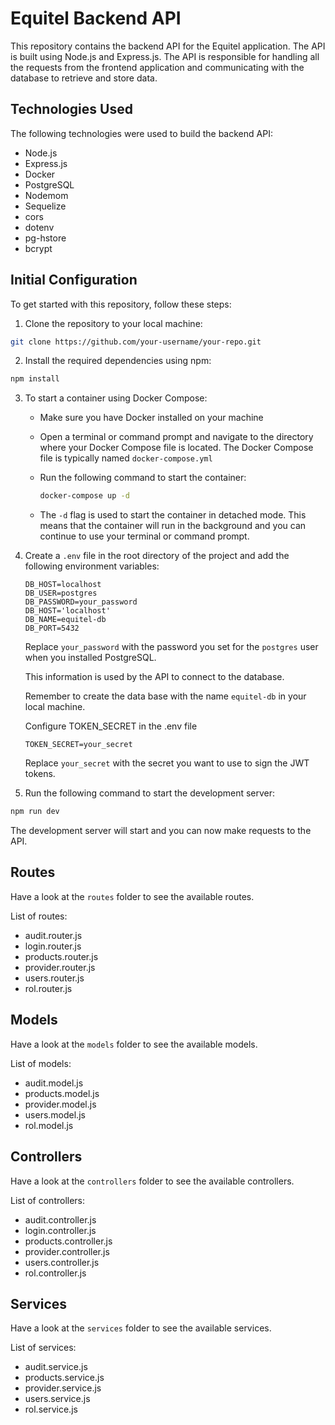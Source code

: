 # Equitel Backend API

This repository contains the backend API for the Equitel application. The API is built using Node.js and Express.js. The API is responsible for handling all the requests from the frontend application and communicating with the database to retrieve and store data.

## Technologies Used
The following technologies were used to build the backend API:

- Node.js
- Express.js
- Docker
- PostgreSQL
- Nodemom
- Sequelize
- cors
- dotenv
- pg-hstore
- bcrypt

## Initial Configuration

To get started with this repository, follow these steps:

1. Clone the repository to your local machine:

```bash
git clone https://github.com/your-username/your-repo.git
```

2. Install the required dependencies using npm:

```bash
npm install
```

3. To start a container using Docker Compose:

   - Make sure you have Docker installed on your machine
   - Open a terminal or command prompt and navigate to the directory where your Docker Compose file is located. The Docker Compose file is typically named `docker-compose.yml`
   - Run the following command to start the container:

      ```bash
      docker-compose up -d
      ```
    - The `-d` flag is used to start the container in detached mode. This means that the container will run in the background and you can continue to use your terminal or command prompt.

4. Create a `.env` file in the root directory of the project and add the following environment variables:

    ```env
    DB_HOST=localhost
    DB_USER=postgres
    DB_PASSWORD=your_password
    DB_HOST='localhost'
    DB_NAME=equitel-db
    DB_PORT=5432
    ```

    Replace `your_password` with the password you set for the `postgres` user when you installed PostgreSQL.

    This information is used by the API to connect to the database.

    Remember to create the data base with the name `equitel-db` in your local machine.

    Configure TOKEN_SECRET in the .env file

    ```env
    TOKEN_SECRET=your_secret
    ```
    Replace `your_secret` with the secret you want to use to sign the JWT tokens.
    

5. Run the following command to start the development server:

```bash
npm run dev
```

The development server will start and you can now make requests to the API.

## Routes

Have a look at the `routes` folder to see the available routes.

List of routes:
- audit.router.js
- login.router.js
- products.router.js
- provider.router.js
- users.router.js
- rol.router.js

## Models

Have a look at the `models` folder to see the available models.

List of models:
- audit.model.js
- products.model.js
- provider.model.js
- users.model.js
- rol.model.js


## Controllers

Have a look at the `controllers` folder to see the available controllers.

List of controllers:
- audit.controller.js
- login.controller.js
- products.controller.js
- provider.controller.js
- users.controller.js
- rol.controller.js

## Services

Have a look at the `services` folder to see the available services.

List of services:
- audit.service.js
- products.service.js
- provider.service.js
- users.service.js
- rol.service.js